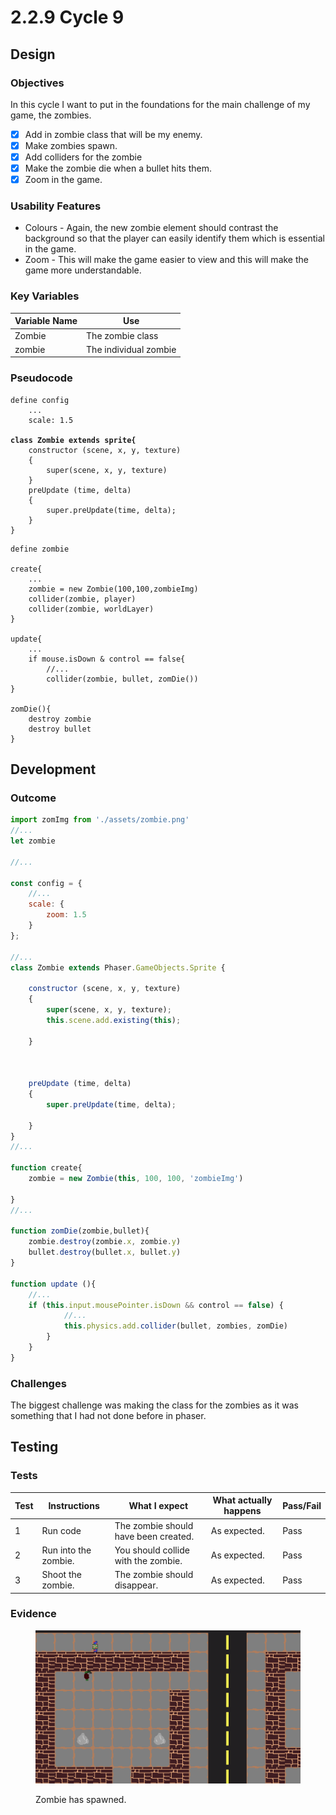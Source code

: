 # 2.2.9 Cycle 9

## Design

### Objectives

In this cycle I want to put in the foundations for the main challenge of my game, the zombies.

* [x] Add in zombie class that will be my enemy.
* [x] Make zombies spawn.
* [x] Add colliders for the zombie
* [x] Make the zombie die when a bullet hits them.
* [x] Zoom in the game.

### Usability Features

* Colours - Again, the new zombie element should contrast the background so that the player can easily identify them which is essential in the game.
* Zoom - This will make the game easier to view and this will make the game more understandable.

### Key Variables

| Variable Name | Use                   |
| ------------- | --------------------- |
| Zombie        | The zombie class      |
| zombie        | The individual zombie |

### Pseudocode

<pre><code>define config
    ...
    scale: 1.5
<strong>
</strong><strong>class Zombie extends sprite{
</strong>    constructor (scene, x, y, texture)
    {
        super(scene, x, y, texture)
    }
    preUpdate (time, delta)
    {
        super.preUpdate(time, delta);
    }
}</code></pre>

```
define zombie

create{
    ...
    zombie = new Zombie(100,100,zombieImg)
    collider(zombie, player)
    collider(zombie, worldLayer)
}

update{
    ...
    if mouse.isDown & control == false{
        //...
        collider(zombie, bullet, zomDie())
}

zomDie(){
    destroy zombie
    destroy bullet
}
```

## Development

### Outcome

```javascript
import zomImg from './assets/zombie.png'
//...
let zombie

//...

const config = {
    //...
    scale: {
        zoom: 1.5
    }
};

//...
class Zombie extends Phaser.GameObjects.Sprite {

    constructor (scene, x, y, texture)
    {
        super(scene, x, y, texture);
        this.scene.add.existing(this);

    }



    preUpdate (time, delta)
    {
        super.preUpdate(time, delta);

    }
}
//...

function create{
    zombie = new Zombie(this, 100, 100, 'zombieImg')

}
//...

function zomDie(zombie,bullet){
    zombie.destroy(zombie.x, zombie.y)
    bullet.destroy(bullet.x, bullet.y)
}

function update (){
    //...
    if (this.input.mousePointer.isDown && control == false) {
            //...
            this.physics.add.collider(bullet, zombies, zomDie)
        }
    }
}
```

### Challenges

The biggest challenge was making the class for the zombies as it was something that I had not done before in phaser.

## Testing

### Tests

| Test | Instructions         | What I expect                        | What actually happens | Pass/Fail |
| ---- | -------------------- | ------------------------------------ | --------------------- | --------- |
| 1    | Run code             | The zombie should have been created. | As expected.          | Pass      |
| 2    | Run into the zombie. | You should collide with the zombie.  | As expected.          | Pass      |
| 3    | Shoot the zombie.    | The zombie should disappear.         | As expected.          | Pass      |

### Evidence

<figure><img src="../.gitbook/assets/image (1).png" alt=""><figcaption><p>Zombie has spawned.</p></figcaption></figure>
